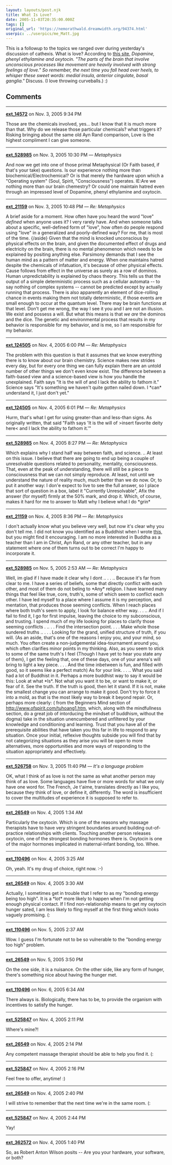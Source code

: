 ```yaml
---
layout: layouts/post.njk
title: What Is Love?
date: 2005-11-03T20:35:00.000Z
tags: []
original_url: 'https://nemorathwald.dreamwidth.org/94374.html'
userpic: ../userpics/me_Matt.jpg
---
```

This is a followup to the topics we ranged over during yesterday's discussion of cathexis. What is love? According to [this site,](http://flatrock.org.nz/topics/relationships/from_love_and_limerence.htm) _Dopamine, phenyl ethylamine and oxytocin. "The parts of the brain that involve unconscious processes like movement are heavily involved with strong feelings of love." So remember, the next time you fall head over heels, to whisper these sweet words: medial insula, anterior cingulate, basal ganglia."_ Discuss. (I love throwing curveballs.) :)

## Comments

---

**[ext_14572](https://www.dreamwidth.org/users/ext_14572)** on Nov. 3, 2005 9:34 PM

Those are the chemicals involved, yes... but I know that it is much more than that. Why do we release those particular chemicals? what triggers it? Risking bringing about the same old Ayn Rand comparison, Love is the highest compliment I can give someone.

---

**[ext_528985](https://www.dreamwidth.org/users/ext_528985)** on Nov. 3, 2005 10:30 PM — *Metaphysics*

And now we get into one of those primal Metaphysical (Or Faith based, if that's your take) questions. Is our experience nothing more than biochemical/Electrochemical? Or is that merely the hardware upon which a "Operating system" (Soul, Spirit, "Consciousness") operates. IE:Are we nothing more than our brain chemestry? Or could one maintain hatred even through an impressed level of Dopamine, phenyl ethylamine and oxytocin.

---

**[ext_21159](https://www.dreamwidth.org/users/ext_21159)** on Nov. 3, 2005 10:48 PM — *Re: Metaphysics*

A brief aside for a moment. How often have you heard the word "love" _defined_ when anyone uses it? I very rarely have. And when someone talks about a specific, well-defined form of "love", how often do people respond using "love" in a generalized and poorly-defined way? For me, that is most of the time. {/aside} Given that the mind is knocked unconscious by physical effects on the brain, and given the documented effect of drugs and electricity on the brain, there is no mental phenomenon which needs to be explained by positing anything else. Parsimony demands that I see the human mind as a pattern of matter and energy. When one maintains hatred despite the chemicals of infatuation, it's because of other physical effects. Cause follows from effect in the universe as surely as a row of dominos. Human unpredictability is explained by chaos theory. This tells us that the output of a simple deterministic process such as a cellular automata -- to say nothing of complex systems -- cannot be predicted except by actually running that process. There is also apparently an element of dice-rolling chance in events making them not totally deterministic, if those events are small enough to occur at the quantum level. There may be brain functions at that level. Don't get me wrong, the way I see it you and I are not an illusion. We exist and possess a will. But what this means is that _we are_ the dominos and the dice. The genetic and environmental process that results in my behavior is responsible for my behavior, and is me, so I am responsible for my behavior.

---

**[ext_124505](https://www.dreamwidth.org/users/ext_124505)** on Nov. 4, 2005 6:00 PM — *Re: Metaphysics*

The problem with this question is that it assumes that we know everything there is to know about our brain chemistry. Science makes new strides every day, but for every one thing we can fully explain there are an untold number of other things we don't even know exist. The difference between a faith-based view and a science-based view is how you handle the unexplained. Faith says "It is the will of and I lack the ability to fathom it." Science says "It's something we haven't quite gotten nailed down. I \*can\* understand it, I just don't yet."

---

**[ext_124505](https://www.dreamwidth.org/users/ext_124505)** on Nov. 4, 2005 6:01 PM — *Re: Metaphysics*

Hurm, that's what I get for using greater-than and less-than signs. As originally written, that said "Faith says 'It is the will of >insert favorite deity here< and I lack the ability to fathom it.'"

---

**[ext_528985](https://www.dreamwidth.org/users/ext_528985)** on Nov. 4, 2005 8:27 PM — *Re: Metaphysics*

Which explains why I stand half way between faith, and science. .. At least on this issue. I believe that there are going to end up being a couple of unresolvable questions related to personality, mentality, consciousness. That, even at the peak of understanding, there will still be a piece to consciousness that we can not simply reproduce. At least, not until we understand the nature of reality much, much better than we do now. Or, to put it another way: I don'e expect to live to see the full answer, so I place that sort of question in a box, label it "Currently Unresolvable", Afix the answer (for myself) firmly at the 50% mark, and drop it. Which, of course, makes it hard for me to answer to Matt why I believe what I do \*grin\*

---

**[ext_21159](https://www.dreamwidth.org/users/ext_21159)** on Nov. 4, 2005 8:36 PM — *Re: Metaphysics*

I don't actually know what you believe very well, but now it's clear why you don't tell me. I did not know you identified as a Buddhist when I wrote [this,](http://www.livejournal.com/users/treebones/121020.html?thread=885436#t885436) but you might find it encouraging. I am no more interested in Buddha as a teacher than I am in Christ, Ayn Rand, or any other teacher, but in any statement where one of them turns out to be correct I'm happy to incorporate it.

---

**[ext_528985](https://www.dreamwidth.org/users/ext_528985)** on Nov. 5, 2005 2:53 AM — *Re: Metaphysics*

Well, im glad if I have made it clear why I dont .. . . .. Because it's far from clear to me. I have a series of beliefs, some that directly conflict with each other, and most of them do not beling to \*Any\* religion. I have learned many things that feel like true, core, truth's, some of which seem to conflict each other. I have led myself to a place where I assume it is my perception, and mentation, that produces those seeming conflicts. When I reach places where both truth's seem to apply, I look for balance either way. . . .. And if I fail to find it, I go for first impulse, leaving the choice to my subconscious, and trusting. I spend much of my life looking for places to clarify those seeming conflicts . .. . . Find the intersection point. . . . Make whole those sundered truths .. . . . Looking for the grand, unified structure of truth, if you will. (As an aside, that's one of the reasons I enjoy you, and your mind, so much. You often create a non-judgemental idea-tournament around you, which often clarifies minor points in my thinking. Also, as you seem to stick to some of the same truth's I feel {Though I have yet to hear you state any of them}, I get the feeling that, one of these days, one of your arena's will bring to light a key piece. . . . And the time inbetween is fun, and filled with good, so it seems like a perfect match) As for your link. . . .. What you said had a lot of Buddhist in it. Perhaps a more buddhist way to say it would be this: Look at what \*Is\*. Not what you want it to be, or want to make it, or fear of it. See the truth. If the truth is good, then let it stand. If it is not, make the smallest change you can arrange to make it good. Don't try to force it into a mold, as that is the most likely way to break it beyond repair. Or, perhaps more clearly: ( from the Beginners Mind section of http://www.ofspirit.com/tuhoang1.htm, which, along with the mindfullness section, do a great job of intorducing the mindset of buddhism, without the dogma) take in the situation unencumbered and unfiltered by your knowledge and conditioning and learning. Trust that you have all of the prerequisite abilities that have taken you this far in life to respond to any situation. Once your initial, reflexive thoughts subside you will find that by not categorizing situations as they arise you will be open to more alternatives, more opportunities and more ways of responding to the situation appropriately and effectively.

---

**[ext_526758](https://www.dreamwidth.org/users/ext_526758)** on Nov. 3, 2005 11:40 PM — *It's a language problem*

OK, what I think of as love is not the same as what another person may think of as love. Some languages have five or more words for what we only have one word for. The French, Je t'aime, translates directly as I like you, because they think of love, or define it, differently. The word is insufficient to cover the multitudes of experience it is supposed to refer to.

---

**[ext_26549](https://www.dreamwidth.org/users/ext_26549)** on Nov. 4, 2005 1:34 AM

Particularly the oxytocin. Which is one of the reasons why massage therapists have to have very stringent boundaries around building out-of-practice relationships with clients. Touching another person releases oxytocin, one of the strongest bonding hormones there is. Oxytocin is one of the major hormones implicated in maternal-infant bonding, too. Whee.

---

**[ext_110496](https://www.dreamwidth.org/users/ext_110496)** on Nov. 4, 2005 3:25 AM

Oh, yeah. It's my drug of choice, right now. :-)

---

**[ext_26549](https://www.dreamwidth.org/users/ext_26549)** on Nov. 4, 2005 3:30 AM

Actually, I sometimes get in trouble that I refer to as my "bonding energy being too high". It is a \*lot\* more likely to happen when I'm not getting enough physical contact. If I find non-relationship means to get my oxytocin hunger sated, I am less likely to fling myself at the first thing which looks vaguely promising. (:

---

**[ext_110496](https://www.dreamwidth.org/users/ext_110496)** on Nov. 5, 2005 2:37 AM

Wow. I guess I'm fortunate not to be so vulnerable to the "bonding energy too high" problem.

---

**[ext_26549](https://www.dreamwidth.org/users/ext_26549)** on Nov. 5, 2005 3:50 PM

On the one side, it is a nuisance. On the other side, like any form of hunger, there's something nice about having the hunger met.

---

**[ext_110496](https://www.dreamwidth.org/users/ext_110496)** on Nov. 6, 2005 6:34 AM

There always is. Biologically, there has to be, to provide the organism with incentives to satisfy the hunger.

---

**[ext_525847](https://www.dreamwidth.org/users/ext_525847)** on Nov. 4, 2005 2:11 PM

Where's mine?!

---

**[ext_26549](https://www.dreamwidth.org/users/ext_26549)** on Nov. 4, 2005 2:14 PM

Any competent massage therapist should be able to help you find it. (:

---

**[ext_525847](https://www.dreamwidth.org/users/ext_525847)** on Nov. 4, 2005 2:16 PM

Feel free to offer, anytime! :)

---

**[ext_26549](https://www.dreamwidth.org/users/ext_26549)** on Nov. 4, 2005 2:40 PM

I will strive to remember that the next time we're in the same room. (:

---

**[ext_525847](https://www.dreamwidth.org/users/ext_525847)** on Nov. 4, 2005 2:44 PM

Yay!

---

**[ext_362572](https://www.dreamwidth.org/users/ext_362572)** on Nov. 4, 2005 1:40 PM

So, as Robert Anton Wilson posits -- Are you your hardware, your software, or both?
